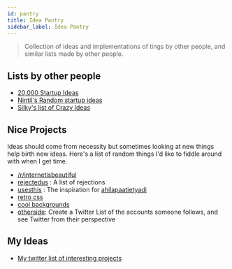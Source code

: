 ```yaml
---
id: pantry
title: Idea Pantry
sidebar_label: Idea Pantry
---
```


> Collection of ideas and implementations of tings by other people, and similar lists made by other people.

## Lists by other people

- [20,000 Startup Ideas](https://unawaz.github.io/stochastic-hill-climbing/tasks/)
- [Nintil's Random startup ideas](https://nintil.com/startup-ideas/)
- [Silky's list of Crazy Ideas](https://silky.github.io/posts/2019-02-22-2018s-crazy-ideas.html)

## Nice Projects

Ideas should come from necessity but sometimes looking at new things help birth new ideas. Here's a list of random things I'd like to fiddle around with when I get time.

- [/r/internetisbeautiful](https://www.reddit.com/r/InternetIsBeautiful/)
- [rejectedus](https://rejected.us/) : A list of rejections
- [usesthis](https://usesthis.com/) : The inspiration for [ahilapaatietyadi](https://ahilapaati.com/)
- [retro css](https://github.com/matt-auckland/retro-css)
- [cool backgrounds](https://coolbackgrounds.io/)
- [otherside](https://github.com/0x263b/Otherside): Create a Twitter List of the accounts someone follows, and see Twitter from their perspective

## My Ideas

- [My twitter list of interesting projects](https://twitter.com/i/lists/1222259380139069440)
